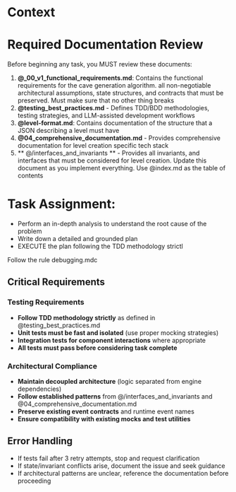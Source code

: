 # Context

# Required Documentation Review
Before beginning any task, you MUST review these documents:


1. **@_00_v1_functional_requirements.md**: Contains the functional requirements for the cave generation algorithm. all non-negotiable architectural assumptions, state structures, and contracts that must be preserved. Must make sure that no other thing breaks 
2. **@testing_best_practices.md** - Defines TDD/BDD methodologies, testing strategies, and LLM-assisted development workflows  
3. **@level-format.md**: Contains documentation of the structure that a JSON describing a level must have 
4. **@04_comprehensive_documentation.md** - Provides comprehensive documentation for level creation specific tech stack
5. **  @/interfaces_and_invariants   ** - Provides all invariants, and interfaces that must be considered for level creation. Update this document as you implement everything. Use @index.md as the table of contents


# Task Assignment:
- Perform an in-depth analysis to understand the root cause of the problem
- Write down a detailed and grounded plan 
- EXECUTE the plan following the TDD methodology strictl

Follow the rule debugging.mdc 

## Critical Requirements

### Testing Requirements
- **Follow TDD methodology strictly** as defined in  @testing_best_practices.md 
- **Unit tests must be fast and isolated** (use proper mocking strategies)
- **Integration tests for component interactions** where appropriate
- **All tests must pass before considering task complete**

### Architectural Compliance
- **Maintain decoupled architecture** (logic separated from engine dependencies)
- **Follow established patterns** from  @/interfaces_and_invariants and @04_comprehensive_documentation.md 
- **Preserve existing event contracts** and runtime event names
- **Ensure compatibility with existing mocks and test utilities**

## Error Handling
- If tests fail after 3 retry attempts, stop and request clarification
- If state/invariant conflicts arise, document the issue and seek guidance
- If architectural patterns are unclear, reference the documentation before proceeding